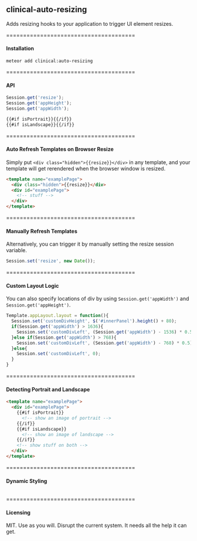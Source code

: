 ## clinical-auto-resizing

Adds resizing hooks to your application to trigger UI element resizes.  

======================================
#### Installation

````
meteor add clinical:auto-resizing
````


======================================
#### API  

````js
Session.get('resize');
Session.get('appHeight');
Session.get('appWidth');
````

````html
{{#if isPortrait}}{{/if}}
{{#if isLandscape}}{{/if}}
````


======================================
#### Auto Refresh Templates on Browser Resize

Simply put ``<div class="hidden">{{resize}}</div>`` in any template, and your template will get rerendered when the browser window is resized.

````html
<template name="examplePage">
  <div class="hidden">{{resize}}</div>
  <div id="examplePage">
    <!-- stuff -->
  </div>
</template>
````

======================================
#### Manually Refresh Templates  

Alternatively, you can trigger it by manually setting the resize session variable.

````js
Session.set('resize', new Date());
````

======================================
#### Custom Layout Logic  

You can also specify locations of div by using ``Session.get('appWidth')`` and ``Session.get('appHeight')``.
````js
Template.appLayout.layout = function(){
  Session.set('customDivHeight', $('#innerPanel').height() + 80);
  if(Session.get('appWidth') > 1636){
    Session.set('customDivLeft', (Session.get('appWidth') - 1536) * 0.5);
  }else if(Session.get('appWidth') > 768){
    Session.set('customDivLeft', (Session.get('appWidth') - 768) * 0.5);
  }else{
    Session.set('customDivLeft', 0);
  }
}
````

======================================
#### Detecting Portrait and Landscape  

````html
<template name="examplePage">
  <div id="examplePage">
    {{#if isPortrait}}
      <!-- show an image of portrait -->
    {{/if}}
    {{#if isLandscape}}
      <!-- show an image of landscape -->
    {{/if}}
    <!-- show stuff on both -->
  </div>
</template>
````


======================================
#### Dynamic Styling

````html

````


======================================
#### Licensing  

MIT.  Use as you will.  Disrupt the current system.  It needs all the help it can get.

